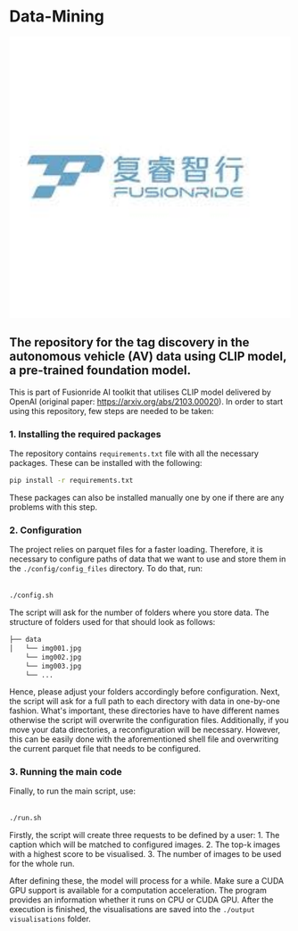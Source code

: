 # Data-Mining

<p align="center">
    <img src="./imgs/fusionride - logo.jpeg" width="600px">
</p>


## The repository for the tag discovery in the autonomous vehicle (AV) data using CLIP model, a pre-trained foundation model. 

This is part of Fusionride AI toolkit that utilises CLIP model delivered by OpenAI (original paper: https://arxiv.org/abs/2103.00020). In order to start using this repository, few steps are needed to be taken:


### 1. Installing the required packages

The repository contains ```requirements.txt``` file with all the necessary packages. These can be installed with the following:

```bash
pip install -r requirements.txt 

```

These packages can also be installed manually one by one if there are any problems with this step.


### 2. Configuration

The project relies on parquet files for a faster loading. Therefore, it is necessary to configure paths of data that we want to use and store them in the ```./config/config_files``` directory.
To do that, run: 

```bash

./config.sh

```
The script will ask for the number of folders where you store data. The structure of folders used for that should look as follows:

```
├── data
│   └── img001.jpg
    └── img002.jpg
    └── img003.jpg
    └── ...

```

Hence, please adjust your folders accordingly before configuration. Next, the script will ask for a full path to each directory with data in one-by-one fashion. What's important, these directories have to have different names otherwise the script will overwrite the configuration files. Additionally, if you move your data directories, a reconfiguration will be necessary. However, this can be easily done with the aforementioned shell file and overwriting the current parquet file that needs to be configured.


### 3. Running the main code

Finally, to run the main script, use:

```bash

./run.sh

```

Firstly, the script will create three requests to be defined by a user:
    1. The caption which will be matched to configured images.
    2. The top-k images with a highest score to be visualised.
    3. The number of images to be used for the whole run.

After defining these, the model will process for a while. Make sure a CUDA GPU support is available for a computation acceleration. The program provides an information whether it runs on CPU or CUDA GPU. After the execution is finished, the visualisations are saved into the ```./output visualisations``` folder. 


